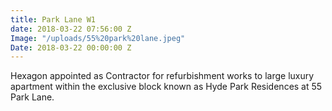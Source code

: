 ```yaml
---
title: Park Lane W1
date: 2018-03-22 07:56:00 Z
Image: "/uploads/55%20park%20lane.jpeg"
Date: 2018-03-22 00:00:00 Z
---
```


Hexagon appointed as Contractor for refurbishment works to large luxury apartment within the exclusive block known as Hyde Park Residences at 55 Park Lane.